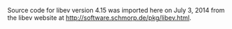 Source code for libev version 4.15 was imported here on July 3, 2014
from the libev website at http://software.schmorp.de/pkg/libev.html.


